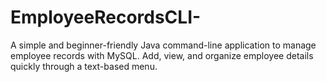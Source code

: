 # EmployeeRecordsCLI-
A simple and beginner-friendly Java command-line application to manage employee records with MySQL. Add, view, and organize employee details quickly through a text-based menu.  
